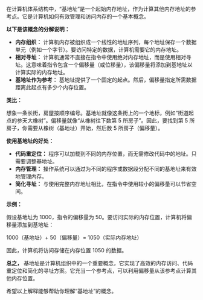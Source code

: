 在计算机体系结构中，“基地址”是一个起始内存地址，作为计算其他内存地址的参考点。它是计算机如何有效管理和访问内存的一个基本概念。

**以下是该概念的分解说明：**

- **内存组织：** 计算机内存被组织成一个线性的地址序列，每个地址保存一个数据单元（例如一个字节）。要访问特定的数据，计算机需要它的内存地址。
- **相对寻址：** 计算机通常不直接在指令中使用绝对内存地址，而是使用相对寻址。这意味着指令包含一个偏移量（或位移量），该偏移量将添加到基地址以计算实际的内存地址。
- **基地址作为参考：** 基地址提供了一个固定的起点。然后，偏移量指定所需数据距离此起点有多少个内存位置。

**类比：**

想象一条长街，房屋按顺序编号。基地址就像这条街上的一个地标，例如“街道起点的参天大橡树”。偏移量就像“从橡树往下数第 5 所房子”。因此，要找到第 5 所房子，你需要从橡树（基地址）开始，然后数 5 所房子（偏移量）。

**使用基地址的好处：**

- **代码重定位：** 程序可以加载到不同的内存位置，而无需修改代码中的地址。只需要调整基地址。
- **内存管理：** 操作系统可以通过为不同的程序或数据段分配不同的基地址来有效地管理内存。
- **简化寻址：** 与使用完整内存地址相比，在指令中使用较小的偏移量可以节省空间。

**示例：**

假设基地址为 1000，指令的偏移量为 50。要访问实际的内存位置，计算机将偏移量添加到基地址：

1000（基地址）+ 50（偏移量）= 1050（实际内存地址）

因此，计算机将访问存储在内存位置 1050 的数据。

**总之，** 基地址是计算机组织中的一个重要概念，它实现了高效的内存访问、代码重定位和简化的寻址方案。它充当一个参考点，可以利用偏移量从该参考点计算其他内存位置。

希望以上解释能够帮助你理解“基地址”的概念。